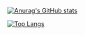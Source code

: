 [![Anurag's GitHub stats](https://github-readme-stats.vercel.app/api?username=gih-sanchez&theme=radical&show_icons=true)](https://github.com/anuraghazra/github-readme-stats)

[![Top Langs](https://github-readme-stats.vercel.app/api/top-langs/?username=gih-sanchez&theme=radical&show_icons=true)](https://github.com/anuraghazra/github-readme-stats)
<!--https://github.com/anuraghazra/github-readme-stats
https://github.com/anuraghazra/github-readme-stats/blob/master/themes/README.md-->

